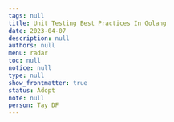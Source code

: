 ```yaml
---
tags: null
title: Unit Testing Best Practices In Golang
date: 2023-04-07
description: null
authors: null
menu: radar
toc: null
notice: null
type: null
show_frontmatter: true
status: Adopt
note: null
person: Tay DF
---
```


